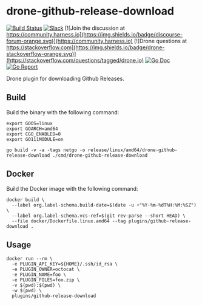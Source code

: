 # drone-github-release-download

[![Build Status](http://harness.drone.io/api/badges/drone-plugins/drone-github-release-download/status.svg)](http://harness.drone.io/drone-plugins/drone-github-release-download)
[![Slack](https://img.shields.io/badge/slack-drone-orange.svg?logo=slack)](https://join.slack.com/t/harnesscommunity/shared_invite/zt-y4hdqh7p-RVuEQyIl5Hcx4Ck8VCvzBw)
[![Join the discussion at https://community.harness.io](https://img.shields.io/badge/discourse-forum-orange.svg)](https://community.harness.io)
[![Drone questions at https://stackoverflow.com](https://img.shields.io/badge/drone-stackoverflow-orange.svg)](https://stackoverflow.com/questions/tagged/drone.io)
[![Go Doc](https://godoc.org/github.com/drone-plugins/drone-github-release-download?status.svg)](http://godoc.org/github.com/drone-plugins/drone-github-release-download)
[![Go Report](https://goreportcard.com/badge/github.com/drone-plugins/drone-github-release-download)](https://goreportcard.com/report/github.com/drone-plugins/drone-github-release-download)

Drone plugin for downloading Github Releases.

## Build

Build the binary with the following command:

```console
export GOOS=linux
export GOARCH=amd64
export CGO_ENABLED=0
export GO111MODULE=on

go build -v -a -tags netgo -o release/linux/amd64/drone-github-release-download ./cmd/drone-github-release-download
```

## Docker

Build the Docker image with the following command:

```console
docker build \
  --label org.label-schema.build-date=$(date -u +"%Y-%m-%dT%H:%M:%SZ") \
  --label org.label-schema.vcs-ref=$(git rev-parse --short HEAD) \
  --file docker/Dockerfile.linux.amd64 --tag plugins/github-release-download .
```

## Usage

```console
docker run --rm \
  -e PLUGIN_API_KEY=${HOME}/.ssh/id_rsa \
  -e PLUGIN_OWNER=octocat \
  -e PLUGIN_NAME=foo \
  -e PLUGIN_FILES=foo.zip \
  -v $(pwd):$(pwd) \
  -w $(pwd) \
  plugins/github-release-download
```
